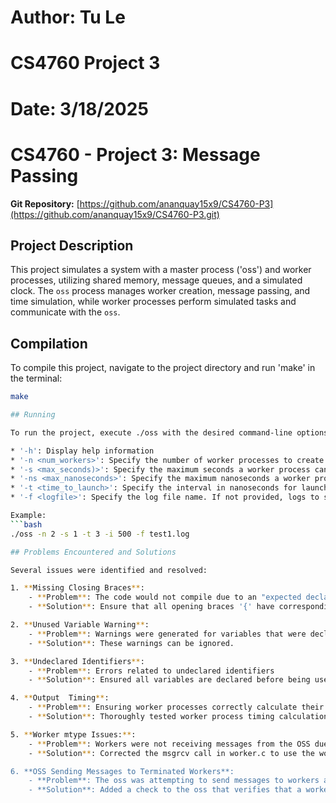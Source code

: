 # Author: Tu Le
# CS4760 Project 3
# Date: 3/18/2025

# CS4760 - Project 3: Message Passing
**Git Repository:** [https://github.com/ananquay15x9/CS4760-P3](https://github.com/ananquay15x9/CS4760-P3.git)

## Project Description

This project simulates a system with a master process ('oss') and worker processes, utilizing shared memory, message queues, and a simulated clock. The `oss` process manages worker creation, message passing, and time simulation, while worker processes perform simulated tasks and communicate with the `oss`.

## Compilation

To compile this project, navigate to the project directory and run 'make' in the terminal:

```bash
make

## Running

To run the project, execute ./oss with the desired command-line options:

* '-h': Display help information
* '-n <num_workers>': Specify the number of worker processes to create (default: 5)
* '-s <max_seconds)>': Specify the maximum seconds a worker process can run
* '-ns <max_nanoseconds>': Specify the maximum nanoseconds a worker process can run
* '-t <time_to_launch>': Specify the interval in nanoseconds for launching worker processes
* '-f <logfile>': Specify the log file name. If not provided, logs to standard output

Example:
```bash
./oss -n 2 -s 1 -t 3 -i 500 -f test1.log 

## Problems Encountered and Solutions

Several issues were identified and resolved:

1. **Missing Closing Braces**:
	- **Problem**: The code would not compile due to an "expected declaration or statement at end of input" error.
	- **Solution**: Ensure that all opening braces '{' have corresponding closing braces '}'. This was particularly important for the 'main' function and loops.

2. **Unused Variable Warning**:
	- **Problem**: Warnings were generated for variables that were declared but not used ('increment' and 'intervalInMsToLaunchChildren').
	- **Solution**: These warnings can be ignored.

3. **Undeclared Identifiers**:
	- **Problem**: Errors related to undeclared identifiers
	- **Solution**: Ensured all variables are declared before being used

4. **Output  Timing**:
	- **Problem**: Ensuring worker processes correctly calculate their termination times and terminate as expected
	- **Solution**: Thoroughly tested worker process timing calculations and termination logic, verified through verbose logging and process table monitoring

5. **Worker mtype Issues:**:
	- **Problem**: Workers were not receiving messages from the OSS due to incorrect message type (mtype)
	- **Solution**: Corrected the msgrcv call in worker.c to use the worker's PID as the expected mtype

6. **OSS Sending Messages to Terminated Workers**:
	- **Problem**: The oss was attempting to send messages to workers after they had terminated
	- **Solution**: Added a check to the oss that verifies that a worker is still running before sending a message to it


